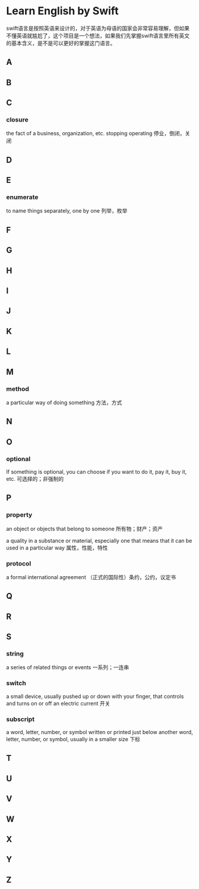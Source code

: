 # Learn English by Swift
swift语言是按照英语来设计的，对于英语为母语的国家会非常容易理解，但如果不懂英语就尴尬了，这个项目是一个想法，如果我们先掌握swift语言里所有英文的基本含义，是不是可以更好的掌握这门语言。

## A
## B
## C

### closure
the fact of a business, organization, etc. stopping operating
停业，倒闭，关闭

## D
## E

### enumerate
to name things separately, one by one
列举，枚举

## F
## G
## H
## I
## J
## K
## L
## M

### method
a particular way of doing something
方法，方式

## N
## O

### optional
If something is optional, you can choose if you want to do it, pay it, buy it, etc.
可选择的；非强制的

## P

### property
an object or objects that belong to someone
所有物；财产；资产

a quality in a substance or material, especially one that means that it can be used in a particular way
属性，性能，特性

### protocol 
a formal international agreement
（正式的国际性）条约，公约，议定书

## Q
## R
## S

### string
a series of related things or events 
一系列；一连串

### switch
a small device, usually pushed up or down with your finger, that controls and turns on or off an electric current
开关

### subscript
a word, letter, number, or symbol written or printed just below another word, letter, number, or symbol, usually in a smaller size
下标

## T
## U
## V
## W
## X
## Y
## Z
